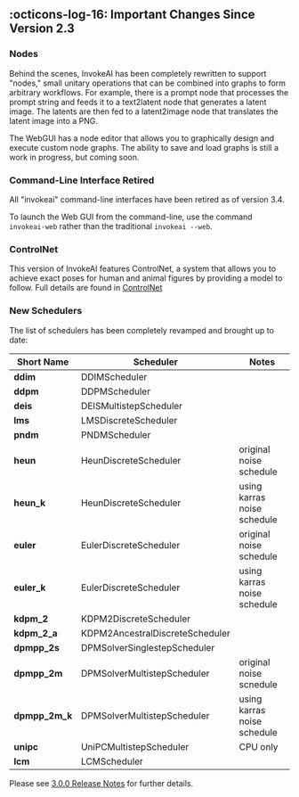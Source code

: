 ## :octicons-log-16: Important Changes Since Version 2.3

### Nodes

Behind the scenes, InvokeAI has been completely rewritten to support
"nodes," small unitary operations that can be combined into graphs to
form arbitrary workflows. For example, there is a prompt node that
processes the prompt string and feeds it to a text2latent node that
generates a latent image. The latents are then fed to a latent2image
node that translates the latent image into a PNG.

The WebGUI has a node editor that allows you to graphically design and
execute custom node graphs. The ability to save and load graphs is
still a work in progress, but coming soon.

### Command-Line Interface Retired

All "invokeai" command-line interfaces have been retired as of version
3.4.

To launch the Web GUI from the command-line, use the command
`invokeai-web` rather than the traditional `invokeai --web`.

### ControlNet

This version of InvokeAI features ControlNet, a system that allows you
to achieve exact poses for human and animal figures by providing a
model to follow. Full details are found in [ControlNet](features/CONTROLNET.md)

### New Schedulers

The list of schedulers has been completely revamped and brought up to date:

| **Short Name** | **Scheduler**                   | **Notes**                   |
|----------------|---------------------------------|-----------------------------|
| **ddim**       | DDIMScheduler                   |                             |
| **ddpm**       | DDPMScheduler                   |                             |
| **deis**       | DEISMultistepScheduler          |                             |
| **lms**        | LMSDiscreteScheduler            |                             |
| **pndm**       | PNDMScheduler                   |                             |
| **heun**       | HeunDiscreteScheduler           | original noise schedule     |
| **heun_k**     | HeunDiscreteScheduler           | using karras noise schedule |
| **euler**      | EulerDiscreteScheduler          | original noise schedule     |
| **euler_k**    | EulerDiscreteScheduler          | using karras noise schedule |
| **kdpm_2**     | KDPM2DiscreteScheduler          |                             |
| **kdpm_2_a**   | KDPM2AncestralDiscreteScheduler |                             |
| **dpmpp_2s**   | DPMSolverSinglestepScheduler    |                             |
| **dpmpp_2m**   | DPMSolverMultistepScheduler     | original noise scnedule     |
| **dpmpp_2m_k** | DPMSolverMultistepScheduler     | using karras noise schedule |
| **unipc**      | UniPCMultistepScheduler         | CPU only                    |
| **lcm**        | LCMScheduler                    |                             |

Please see [3.0.0 Release Notes](https://github.com/invoke-ai/InvokeAI/releases/tag/v3.0.0) for further details.